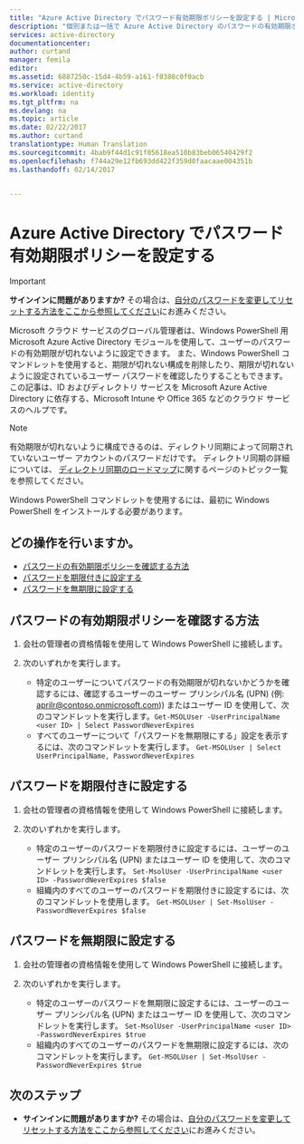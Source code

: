 ```yaml
---
title: "Azure Active Directory でパスワード有効期限ポリシーを設定する | Microsoft Docs"
description: "個別または一括で Azure Active Directory のパスワードの有効期限ポリシーを確認する方法、およびパスワードの有効期限を変更する方法を説明します"
services: active-directory
documentationcenter: 
author: curtand
manager: femila
editor: 
ms.assetid: 6887250c-15d4-4b59-a161-f0380c0f0acb
ms.service: active-directory
ms.workload: identity
ms.tgt_pltfrm: na
ms.devlang: na
ms.topic: article
ms.date: 02/22/2017
ms.author: curtand
translationtype: Human Translation
ms.sourcegitcommit: 4bab9f44d1c91f05618ea510b83beb06540429f2
ms.openlocfilehash: f744a29e12fb693dd422f359d0faacaae004351b
ms.lasthandoff: 02/14/2017


---
```

# <a name="set-password-expiration-policies-in-azure-active-directory"></a>Azure Active Directory でパスワード有効期限ポリシーを設定する
> [!IMPORTANT]
> **サインインに問題がありますか?** その場合は、[自分のパスワードを変更してリセットする方法をここから参照してください](active-directory-passwords-update-your-own-password.md)にお進みください。
>
>

Microsoft クラウド サービスのグローバル管理者は、Windows PowerShell 用 Microsoft Azure Active Directory モジュールを使用して、ユーザーのパスワードの有効期限が切れないように設定できます。 また、Windows PowerShell コマンドレットを使用すると、期限が切れない構成を削除したり、期限が切れないように設定されているユーザー パスワードを確認したりすることもできます。 この記事は、ID およびディレクトリ サービスを Microsoft Azure Active Directory に依存する、Microsoft Intune や Office 365 などのクラウド サービスのヘルプです。

> [!NOTE]
> 有効期限が切れないように構成できるのは、ディレクトリ同期によって同期されていないユーザー アカウントのパスワードだけです。 ディレクトリ同期の詳細については、 [ディレクトリ同期のロードマップ](https://msdn.microsoft.com/library/azure/hh967642.aspx)に関するページのトピック一覧を参照してください。
>
>

Windows PowerShell コマンドレットを使用するには、最初に Windows PowerShell をインストールする必要があります。

## <a name="what-do-you-want-to-do"></a>どの操作を行いますか。
* [パスワードの有効期限ポリシーを確認する方法](#how-to-check-expiration-policy-for-a-password)
* [パスワードを期限付きに設定する](#set-a-password-to-expire)
* [パスワードを無期限に設定する](#set-a-password-to-never-expire)

## <a name="how-to-check-expiration-policy-for-a-password"></a>パスワードの有効期限ポリシーを確認する方法
1. 会社の管理者の資格情報を使用して Windows PowerShell に接続します。
2. 次のいずれかを実行します。

   * 特定のユーザーについてパスワードの有効期限が切れないかどうかを確認するには、確認するユーザーのユーザー プリンシパル名 (UPN) (例: aprilr@contoso.onmicrosoft.com)) またはユーザー ID を使用して、次のコマンドレットを実行します。`Get-MSOLUser -UserPrincipalName <user ID> | Select PasswordNeverExpires`
   * すべてのユーザーについて「パスワードを無期限にする」設定を表示するには、次のコマンドレットを実行します。 `Get-MSOLUser | Select UserPrincipalName, PasswordNeverExpires`

## <a name="set-a-password-to-expire"></a>パスワードを期限付きに設定する
1. 会社の管理者の資格情報を使用して Windows PowerShell に接続します。
2. 次のいずれかを実行します。

   * 特定のユーザーのパスワードを期限付きに設定するには、ユーザーのユーザー プリンシパル名 (UPN) またはユーザー ID を使用して、次のコマンドレットを実行します。 `Set-MsolUser -UserPrincipalName <user ID> -PasswordNeverExpires $false`
   * 組織内のすべてのユーザーのパスワードを期限付きに設定するには、次のコマンドレットを使用します。 `Get-MSOLUser | Set-MsolUser -PasswordNeverExpires $false`

## <a name="set-a-password-to-never-expire"></a>パスワードを無期限に設定する
1. 会社の管理者の資格情報を使用して Windows PowerShell に接続します。
2. 次のいずれかを実行します。

   * 特定のユーザーのパスワードを無期限に設定するには、ユーザーのユーザー プリンシパル名 (UPN) またはユーザー ID を使用して、次のコマンドレットを実行します。 `Set-MsolUser -UserPrincipalName <user ID> -PasswordNeverExpires $true`
   * 組織内のすべてのユーザーのパスワードを無期限に設定するには、次のコマンドレットを実行します。 `Get-MSOLUser | Set-MsolUser -PasswordNeverExpires $true`

## <a name="next-steps"></a>次のステップ
* **サインインに問題がありますか?** その場合は、[自分のパスワードを変更してリセットする方法をここから参照してください](active-directory-passwords-update-your-own-password.md)にお進みください。


